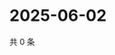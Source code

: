 # 2025-06-02

共 0 条

<!-- BEGIN ZHIHUQUESTIONS -->
<!-- 最后更新时间 Mon Jun 02 2025 12:22:49 GMT+0800 (China Standard Time) -->

<!-- END ZHIHUQUESTIONS -->
